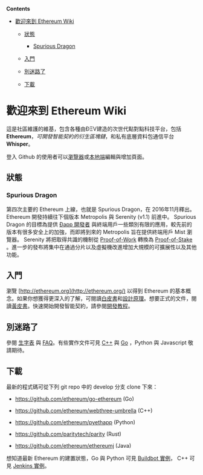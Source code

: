 <!-- START doctoc generated TOC please keep comment here to allow auto update -->

<!-- DON'T EDIT THIS SECTION, INSTEAD RE-RUN doctoc TO UPDATE -->

**Contents**



- [歡迎來到 Ethereum Wiki](#%E6%AD%A1%E8%BF%8E%E4%BE%86%E5%88%B0-ethereum-wiki)

  - [狀態](#%E7%8B%80%E6%85%8B)

    - [Spurious Dragon](#spurious-dragon)

  - [入門](#%E5%85%A5%E9%96%80)

  - [別迷路了](#%E5%88%A5%E8%BF%B7%E8%B7%AF%E4%BA%86)

  - [下載](#%E4%B8%8B%E8%BC%89)



<!-- END doctoc generated TOC please keep comment here to allow auto update -->



# 歡迎來到 Ethereum Wiki



這是社區維護的維基，包含各種由ÐΞV建造的次世代點對點科技平台，包括 **Ethereum**，_可開發智能契約的衍生區塊鏈_，和私有底層資料包通信平台**Whisper**。



登入 Github 的使用者可以[瀏覽器](https://help.github.com/articles/editing-wiki-pages-via-the-online-interface)或[本地端](https://help.github.com/articles/adding-and-editing-wiki-pages-locally)編輯與增加頁面。



## 狀態



### Spurious Dragon



第四次主要的 Ethereum 上線，也就是 Spurious Dragon，在 2016年11月釋出。Ethereum 開發持續往下個版本 Metropolis 與 Serenity (v1.1) 前進中。 Spurious Dragon 的目標為提供 [Ðapp 開發者](http://wikijs.ethereum.wiki/Dapp-Developer-Resources) 與終端用戶一些類別有限的應用，較先前的版本有很多安全上的加強，而即將到來的 Metropolis 旨在提供終端用戶 Mist 瀏覽器。 Serenity 將把取得共識的機制從 [Proof-of-Work](https://github.com/ethereum/wiki/wiki/Ethash) 轉換為 [Proof-of-Stake](https://blog.ethereum.org/2015/08/01/introducing-casper-friendly-ghost/) 。進一步的發布將集中在通過分片以及虛擬機改進增加大規模的可擴展性以及其他功能。



## 入門



瀏覽 [http://ethereum.org](http://ethereum.org/) 以得到 Ethereum 的基本概念。如果你想獲得更深入的了解，可閱讀[白皮書](http://wikijs.ethereum.wiki/White-Paper)和[設計原理](https://github.com/ethereum/wiki/wiki/Design-Rationale)。想要正式的文件，閱讀[黃皮書](http://gavwood.com/Paper.pdf)。快速開始開發智能契約，請參閱[開發教程](https://github.com/ethereum/wiki/wiki/Ethereum-Development-Tutorial)。



## 別迷路了

參閱 [生字表](http://wikijs.ethereum.wiki/Glossary) 與 [FAQ](https://github.com/ethereum/wiki/wiki/FAQ)。有些實作文件可見 [C++](https://github.com/ethereum/webthree-umbrella/wiki) 與 [Go](https://github.com/ethereum/go-ethereum/wiki) ，Python 與 Javascript 敬請期待。



## 下載

最新的程式碼可從下列 git repo 中的 develop 分支 clone 下來：



- https://github.com/ethereum/go-ethereum (Go)

- https://github.com/ethereum/webthree-umbrella (C++)

- https://github.com/ethereum/pyethapp (Python)

- https://github.com/paritytech/parity (Rust)

- https://github.com/ethereum/ethereumj (Java)



想知道最新 Ethereum 的建置狀態，Go 與 Python 可見 [Buildbot 實例](http://build.ethdev.com/console)， C++ 可見 [Jenkins 實例](http://52.28.164.97/)。